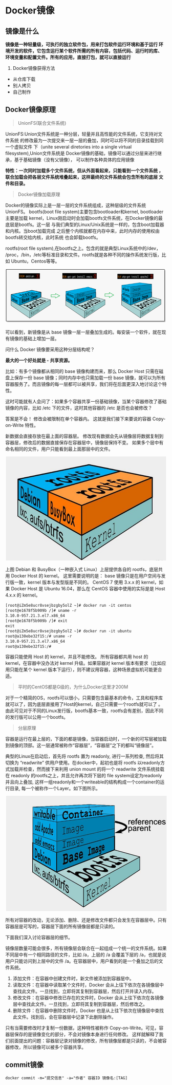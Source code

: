 # Docker镜像

## 镜像是什么

**镜像是一种轻量级，可执行的独立软件包，用来打包软件运行环境和基于运行
环境开发的软件，它包含运行某个软件所需的所有内容，包括代码、运行时的库、
环境变量和配置文件。所有的应用，直接打包，就可以直接运行**

1. Docker镜像获得方法

* 从仓库下载
* 别人拷贝
* 自己制作

## Docker镜像原理

> UnionFS(联合文件系统)

UnionFS:Union文件系统是一种分层，轻量并且高性能的文件系统，它支持对文件系统
的修改最为一次提交来一层一层的叠加，同时可以将不同的目录挂载到同一个虚拟文件
下（unite several diretories into a single virtual filesystem),Union文件系统是
Docker镜像的基础，镜像可以通过分层来进行继承，基于基础镜像（没有父镜像），
可以制作各种具体的应用镜像

**特性：一次同时加载多个文件系统，但从外面看起来，只能看到一个文件系统
，联合加载会把各层文件系统堆叠起来，这样最终的文件系统会包含所有的底层
文件和目录。**

> Docker镜像加载原理

Docker的镜像实际上是一层一层的文件系统组成，这种层级的文件系统UnionFS。
bootfs(boot file system)主要包含bootloader和kernel, bootloader主要是加载
kernel，Linux刚启动时会加载bootfs文件系统，在Docker镜像的最底层是bootfs。这一层
与我们典型的Linux/Unix系统是一样的，包含boot加载器和内核。当boot加载完成
之后整个内核就都在内存中来，此时内存的使用权由bootfs转交给内核，此时系统
也会卸载bootfs。

rootfs(root file system),在bootfs之上。包含的就是典型Linux系统中的/dev，
/proc，/bin，/etc等标准目录和文件。rootfs就是各种不同的操作系统发行版，比如
Ubuntu，Centos等等。

![Docker的镜像分层](image/09_5_1.png) 

可以看到，新镜像是从 base 镜像一层一层叠加生成的。每安装一个软件，就在现有镜像的基础上增加一层。

问什么 Docker 镜像要采用这种分层结构呢？

**最大的一个好处就是 - 共享资源。**

比如：有多个镜像都从相同的 base 镜像构建而来，那么 Docker Host 只需在磁盘上保存一份 base 镜像；同时内存中也只需加载一份 base 镜像，就可以为所有容器服务了。而且镜像的每一层都可以被共享，我们将在后面更深入地讨论这个特性。

这时可能就有人会问了：如果多个容器共享一份基础镜像，当某个容器修改了基础镜像的内容，比如 /etc 下的文件，这时其他容器的 /etc 是否也会被修改？

答案是不会！
修改会被限制在单个容器内。
这就是我们接下来要说的容器 Copy-on-Write 特性。

新数据会直接存放在最上面的容器层。
修改现有数据会先从镜像层将数据复制到容器层，修改后的数据直接保存在容器层中，镜像层保持不变。
如果多个层中有命名相同的文件，用户只能看到最上面那层中的文件。

![Docker分层](image/09_5_2.png) 

上图 Debian 和 BusyBox（一种嵌入式 Linux）上层提供各自的 rootfs，底层共用 Docker Host 的 kernel。
这里需要说明的是：
base 镜像只是在用户空间与发行版一致，kernel 版本与发型版是不同的。
CentOS 7 使用 3.x.x 的 kernel，如果 Docker Host 是 Ubuntu 16.04，那么在 CentOS 容器中使用的实际是是 Host 4.x.x 的 kernel。

```shell
[root@iZm5e8ucr8vsejbzgby5olZ ~]# docker run -it centos
[root@e1678f5b909b /]# uname -r
3.10.0-957.21.3.el7.x86_64
[root@e1678f5b909b /]# exit
exit
[root@iZm5e8ucr8vsejbzgby5olZ ~]# docker run -it ubuntu
root@a130ebe32f15:/# uname -r
3.10.0-957.21.3.el7.x86_64
root@a130ebe32f15:/#
```

容器只能使用 Host 的 kernel，并且不能修改。
所有容器都共用 host 的 kernel，在容器中没办法对 kernel 升级。如果容器对 kernel 版本有要求（比如应用只能在某个 kernel 版本下运行），则不建议用容器，这种场景虚拟机可能更合适。

> 平时的CentOS都是G级的，为什么Docker这里才200M

对于一个精简的OS，rootfs可以很小，只需要包含最基本的命令，工具和程序库
就可以了，因为底层直接用了Host的kernel，自己只需要一个rootfs就可以了
。由此可见对于不同的Linux发行版，bootfs基本一致，rootfs会有差别，因此不同
的发行版可以公用一个bootfs。

> 分层原理

容器是运行在最上层的，下面的都是镜像，当容器启动时，一个新的可写层被加载到镜像的顶部。这一层通常被称作“容器层”，“容器层”之下的都叫“镜像层”。

典型的Linux在启动后，首先将 rootfs 置为 readonly, 进行一系列检查, 然后将其切换为 “readwrite” 供用户使用。在docker中，起初也是将 rootfs 以readonly方式加载并检查，然而接下来利用 union mount 的将一个 readwrite 文件系统挂载在 readonly 的rootfs之上，并且允许再次将下层的 file system设定为readonly 并且向上叠加, 这样一组readonly和一个writeable的结构构成一个container的运行目录, 每一个被称作一个Layer。如下图所示。

![分层原理](image/09_5_3.png) 

所有对容器的改动，无论添加、删除、还是修改文件都只会发生在容器层中。只有容器层是可写的，容器层下面的所有镜像层都是只读的。

下面我们深入讨论容器层的细节。

镜像层数量可能会很多，所有镜像层会联合在一起组成一个统一的文件系统。如果不同层中有一个相同路径的文件，比如 /a，上层的 /a 会覆盖下层的 /a，也就是说用户只能访问到上层中的文件 /a。在容器层中，用户看到的是一个叠加之后的文件系统。

1. 添加文件：在容器中创建文件时，新文件被添加到容器层中。
2. 读取文件：在容器中读取某个文件时，Docker 会从上往下依次在各镜像层中查找此文件。一旦找到，立即将其复制到容器层，然后打开并读入内存。
3. 修改文件：在容器中修改已存在的文件时，Docker 会从上往下依次在各镜像层中查找此文件。一旦找到，立即将其复制到容器层，然后修改之。
4. 删除文件：在容器中删除文件时，Docker 也是从上往下依次在镜像层中查找此文件。找到后，会在容器层中记录下此删除操作。

只有当需要修改时才复制一份数据，这种特性被称作 Copy-on-Write。可见，容器层保存的是镜像变化的部分，不会对镜像本身进行任何修改。
这样就解释了我们前面提出的问题：容器层记录对镜像的修改，所有镜像层都是只读的，不会被容器修改，所以镜像可以被多个容器共享。

## commit镜像

```shell
docker commit -m="提交信息" -a="作者" 容器ID 镜像名:[TAG]
```
